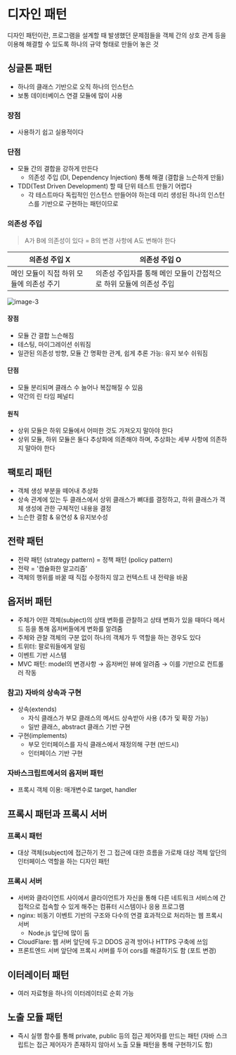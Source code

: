 # 디자인 패턴
디자인 패턴이란, 프로그램을 설계할 때 발생했던 문제점들을 
객체 간의 상호 관계 등을 이용해 해결할 수 있도록 하나의 규약 형태로 만들어 놓은 것

## 싱글톤 패턴
- 하나의 클래스 기반으로 오직 하나의 인스턴스
- 보통 데이터베이스 연결 모듈에 많이 사용
### 장점
- 사용하기 쉽고 실용적이다
### 단점
- 모듈 간의 결합을 강하게 만든다
  - 의존성 주입 (DI, Dependency Injection) 통해 해결 (결합을 느슨하게 만듦)
- TDD(Test Driven Development) 할 때 단위 테스트 만들기 어렵다
  - 각 테스트마다 독립적인 인스턴스 만들어야 하는데 미리 생성된 하나의 인스턴스를 기반으로 구현하는 패턴이므로

### 의존성 주입
> A가 B에 의존성이 있다 = B의 변경 사항에 A도 변해야 한다

| 의존성 주입 X                | 의존성 주입 O                               |
|-------------------------|----------------------------------------|
| 메인 모듈이 직접 하위 모듈에 의존성 주기 | 의존성 주입자를 통해 메인 모듈이 간접적으로 하위 모듈에 의존성 주입 |

![image-3](https://github.com/CS-STUDY-17/CS-Study/assets/86969518/12c0372a-5d00-4e9a-b898-f965f22b334e)

#### 장점
- 모듈 간 결합 느슨해짐
- 테스팅, 마이그레이션 쉬워짐
- 일관된 의존성 방향, 모듈 간 명확한 관계, 쉽게 추론 가능: 유지 보수 쉬워짐

#### 단점
- 모듈 분리되며 클래스 수 늘어나 복잡해질 수 있음
- 약간의 린 타임 페널티

#### 원칙
- 상위 모듈은 하위 모듈에서 어떠한 것도 가져오지 말아야 한다
- 상위 모듈, 하위 모듈은 둘다 추상화에 의존해야 하며, 추상화는 세부 사항에 의존하지 말아야 한다


## 팩토리 패턴
- 객체 생성 부분을 떼어내 추상화
- 상속 관계에 있는 두 클래스에서 상위 클래스가 뼈대를 결정하고, 하위 클래스가 객체 생성에 관한 구체적인 내용을 결정
- 느슨한 결함 & 유연성 & 유지보수성

## 전략 패턴
- 전략 패턴 (strategy pattern) = 정책 패턴 (policy pattern)
- 전략 = '캡슐화한 알고리즘'
- 객체의 행위를 바꿀 때 직접 수정하지 않고 컨텍스트 내 전략을 바꿈

## 옵저버 패턴
- 주체가 어떤 객체(subject)의 상태 변화를 관찰하고 상태 변화가 있을 때마다 메서드 등을 통해 옵저버들에게 변화를 알려줌
- 주체와 관찰 객체의 구분 없이 하나의 객체가 두 역할을 하는 경우도 있다
- 트위터: 팔로워들에게 알림
- 이벤트 기반 시스템
- MVC 패턴: model의 변경사항 → 옵저버인 뷰에 알려줌 → 이를 기반으로 컨트롤러 작동

### 참고) 자바의 상속과 구현
- 상속(extends)
  - 자식 클래스가 부모 클래스의 메서드 상속받아 사용 (추가 및 확장 가능)
  - 일반 클래스, abstract 클래스 기반 구현
- 구현(implements)
  - 부모 인터페이스를 자식 클래스에서 재정의해 구현 (반드시)
  - 인터페이스 기반 구현

### 자바스크립트에서의 옵저버 패턴
- 프록시 객체 이용: 매개변수로 target, handler

## 프록시 패턴과 프록시 서버
### 프록시 패턴
- 대상 객체(subject)에 접근하기 전 그 접근에 대한 흐름을 가로채 대상 객체 앞단의 인터페이스 역할을 하는 디자인 패턴

### 프록시 서버
- 서버와 클라이언트 사이에서 클라이언트가 자신을 통해 다른 네트워크 서비스에 간접적으로 접속할 수 있게 해주는 컴퓨터 시스템이나 응용 프로그램
- nginx: 비동기 이벤트 기반의 구조와 다수의 연결 효과적으로 처리하는 웹 프록시 서버
  - Node.js 앞단에 많이 둠
- CloudFlare: 웹 서버 앞단에 두고 DDOS 공격 방어나 HTTPS 구축에 쓰임
- 프론트엔드 서버 앞단에 프록시 서버를 두어 cors를 해결하기도 함 (포트 변경)

## 이터레이터 패턴
- 여러 자료형을 하나의 이터레이터로 순회 가능

## 노출 모듈 패턴
- 즉시 실행 함수를 통해 private, public 등의 접근 제어자를 만드는 패턴 (자바 스크립트는 접근 제어자가 존재하지 않아서 노출 모듈 패턴을 통해 구현하기도 함)